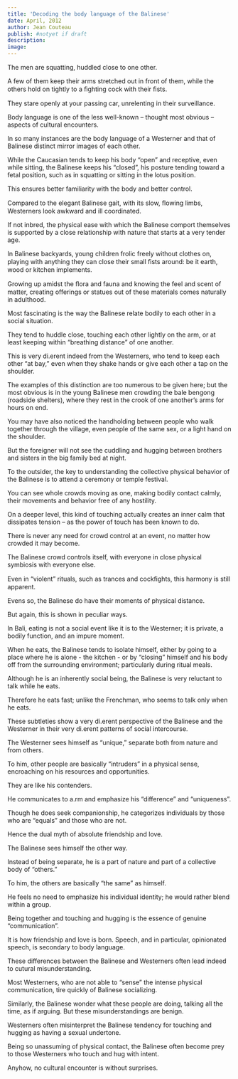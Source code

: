 ```yaml
---
title: 'Decoding the body language of the Balinese'
date: April, 2012
author: Jean Couteau
publish: #notyet if draft
description:
image:
---
```

The men are squatting, huddled close to one other.

A few of them keep their arms stretched out in front of them, while the others hold on tightly to a ﬁghting cock with their ﬁsts.

They stare openly at your passing car, unrelenting in their surveillance.

Body language is one of the less well-known – thought most obvious – aspects of cultural encounters.

In so many instances are the body language of a Westerner and that of Balinese distinct mirror images of each other.

While the Caucasian tends to keep his body “open” and receptive, even while sitting, the Balinese keeps his “closed”, his posture tending toward a fetal position, such as in squatting or sitting in the lotus position.

This ensures better familiarity with the body and better control.

Compared to the elegant Balinese gait, with its slow, ﬂowing limbs, Westerners look awkward and ill coordinated.

If not inbred, the physical ease with which the Balinese comport themselves is supported by a close relationship with nature that starts at a very tender age.

In Balinese backyards, young children frolic freely without clothes on, playing with anything they can close their small ﬁsts around: be it earth, wood or kitchen implements.

Growing up amidst the ﬂora and fauna and knowing the feel and scent of matter, creating offerings or statues out of these materials comes naturally in adulthood.


Most fascinating is the way the Balinese relate bodily to each other in a social situation.

They tend to huddle close, touching each other lightly on the arm, or at least keeping within “breathing distance” of one another.

This is very di.erent indeed from the Westerners, who tend to keep each other “at bay,” even when they shake hands or give each other a tap on the shoulder.

The examples of this distinction are too numerous to be given here; but the most obvious is in the young Balinese men crowding the bale bengong (roadside shelters), where they rest in the crook of one another’s arms for hours on end.

You may have also noticed the handholding between people who walk together through the village, even people of the same sex, or a light hand on the shoulder.


But the foreigner will not see the cuddling and hugging between brothers and sisters in the big family bed at night.

To the outsider, the key to understanding the collective physical behavior of the Balinese is to attend a ceremony or temple festival.

You can see whole crowds moving as one, making bodily contact calmly, their movements and behavior free of any hostility.

On a deeper level, this kind of touching actually creates an inner calm that dissipates tension – as the power of touch has been known to do.

There is never any need for crowd control at an event, no matter how crowded it may become.

The Balinese crowd controls itself, with everyone in close physical symbiosis with everyone else.

Even in “violent” rituals, such as trances and cockﬁghts, this harmony is still apparent.

Evens so, the Balinese do have their moments of physical distance.

But again, this is shown in peculiar ways.

In Bali, eating is not a social event like it is to the Westerner; it is private, a bodily function, and an impure moment.

When he eats, the Balinese tends to isolate himself, either by going to a place where he is alone - the kitchen - or by “closing” himself and his body off from the surrounding environment; particularly during ritual meals.

Although he is an inherently social being, the Balinese is very reluctant to talk while he eats.

Therefore he eats fast; unlike the Frenchman, who seems to talk only when he eats.

These subtleties show a very di.erent perspective of the Balinese and the Westerner in their very di.erent patterns of social intercourse.

The Westerner sees himself as “unique,” separate both from nature and from others.

To him, other people are basically “intruders” in a physical sense, encroaching on his resources and opportunities.

They are like his contenders.

He communicates to a.rm and emphasize his “difference” and “uniqueness”.

Though he does seek companionship, he categorizes individuals by those who are “equals” and those who are not.

Hence the dual myth of absolute friendship and love.

The Balinese sees himself the other way.

Instead of being separate, he is a part of nature and part of a collective body of “others.”

To him, the others are basically “the same” as himself.

He feels no need to emphasize his individual identity; he would rather blend within a group.

Being together and touching and hugging is the essence of genuine “communication”.

It is how friendship and love is born. Speech, and in particular, opinionated speech, is secondary to body language.

These differences between the Balinese and Westerners often lead indeed to cutural misunderstanding.

Most Westerners, who are not able to “sense” the intense physical communication, tire quickly of Balinese socializing.

Similarly, the Balinese wonder what these people are doing, talking all the time, as if arguing. But these misunderstandings are benign.

Westerners often misinterpret the Balinese tendency for touching and hugging as having a sexual undertone.

Being so unassuming of physical contact, the Balinese often become prey to those Westerners who touch and hug with intent.

Anyhow, no cultural encounter is without surprises.
